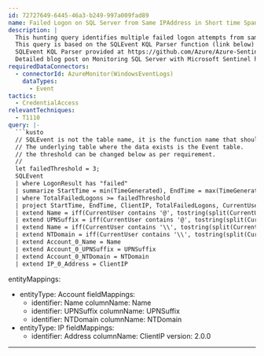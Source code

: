 ```yaml
---
id: 72727649-6445-46a3-b249-997a009fad89
name: Failed Logon on SQL Server from Same IPAddress in Short time Span
description: |
  This hunting query identifies multiple failed logon attempts from same IP within short span of time.
  This query is based on the SQLEvent KQL Parser function (link below)
  SQLEvent KQL Parser provided at https://github.com/Azure/Azure-Sentinel/tree/master/Parsers/SQLSever
  Detailed blog post on Monitoring SQL Server with Microsoft Sentinel https://techcommunity.microsoft.com/t5/azure-sentinel/monitoring-sql-server-with-azure-sentinel/ba-p/1502960
requiredDataConnectors:
  - connectorId: AzureMonitor(WindowsEventLogs)
    dataTypes:
      - Event
tactics:
  - CredentialAccess
relevantTechniques:
  - T1110
query: |-
  ```kusto
  // SQLEvent is not the table name, it is the function name that should already be imported into your workspace.
  // The underlying table where the data exists is the Event table.
  // the threshold can be changed below as per requirement.
  //
  let failedThreshold = 3;
  SQLEvent
  | where LogonResult has "failed"
  | summarize StartTime = min(TimeGenerated), EndTime = max(TimeGenerated), TotalFailedLogons = count() by ClientIP, CurrentUser, Computer
  | where TotalFailedLogons >= failedThreshold
  | project StartTime, EndTime, ClientIP, TotalFailedLogons, CurrentUser, Computer
  | extend Name = iff(CurrentUser contains '@', tostring(split(CurrentUser, '@', 0)[0]), CurrentUser)
  | extend UPNSuffix = iff(CurrentUser contains '@', tostring(split(CurrentUser, '@', 1)[0]), '')
  | extend Name = iff(CurrentUser contains '\\', tostring(split(CurrentUser, '\\', 1)[0]), Name)
  | extend NTDomain = iff(CurrentUser contains '\\', tostring(split(CurrentUser, '\\', 0)[0]), '')
  | extend Account_0_Name = Name
  | extend Account_0_UPNSuffix = UPNSuffix
  | extend Account_0_NTDomain = NTDomain
  | extend IP_0_Address = ClientIP
  ```
entityMappings:
  - entityType: Account
    fieldMappings:
      - identifier: Name
        columnName: Name
      - identifier: UPNSuffix
        columnName: UPNSuffix
      - identifier: NTDomain
        columnName: NTDomain
  - entityType: IP
    fieldMappings:
      - identifier: Address
        columnName: ClientIP
version: 2.0.0
---
```



